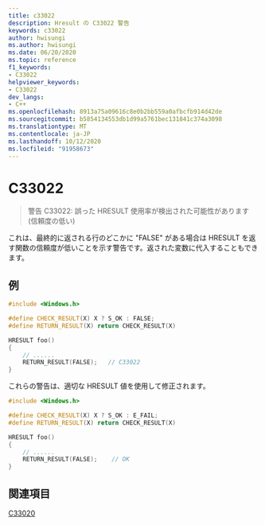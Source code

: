 ```yaml
---
title: c33022
description: Hresult の C33022 警告
keywords: c33022
author: hwisungi
ms.author: hwisungi
ms.date: 06/20/2020
ms.topic: reference
f1_keywords:
- C33022
helpviewer_keywords:
- C33022
dev_langs:
- C++
ms.openlocfilehash: 8913a75a09616c8e0b2bb559a0afbcfb914d42de
ms.sourcegitcommit: b5854134553db1d99a5761bec131841c374a3098
ms.translationtype: MT
ms.contentlocale: ja-JP
ms.lasthandoff: 10/12/2020
ms.locfileid: "91958673"
---
```

# <a name="c33022"></a>C33022

> 警告 C33022: 誤った HRESULT 使用率が検出された可能性があります (信頼度の低い)

これは、最終的に返される行のどこかに "FALSE" がある場合は HRESULT を返す関数の信頼度が低いことを示す警告です。返された変数に代入することもできます。

## <a name="example"></a>例

```cpp
#include <Windows.h>

#define CHECK_RESULT(X) X ? S_OK : FALSE;
#define RETURN_RESULT(X) return CHECK_RESULT(X)

HRESULT foo()
{
    // ......
    RETURN_RESULT(FALSE);   // C33022
}
```

これらの警告は、適切な HRESULT 値を使用して修正されます。

```cpp
#include <Windows.h>

#define CHECK_RESULT(X) X ? S_OK : E_FAIL;
#define RETURN_RESULT(X) return CHECK_RESULT(X)

HRESULT foo()
{
    // ......
    RETURN_RESULT(FALSE);    // OK
}
```

## <a name="see-also"></a>関連項目

[C33020](./c33020.md)
